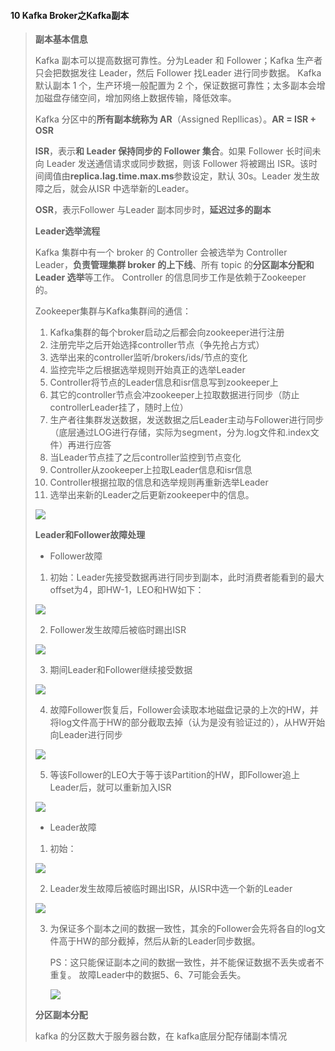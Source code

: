 #### 10 Kafka Broker之Kafka副本

> **副本基本信息**
>
> Kafka 副本可以提高数据可靠性。分为Leader 和 Follower；Kafka 生产者只会把数据发往 Leader，然后 Follower 找Leader 进行同步数据。
> Kafka 默认副本 1 个，生产环境一般配置为 2 个，保证数据可靠性；太多副本会增加磁盘存储空间，增加网络上数据传输，降低效率。
>
> Kafka 分区中的**所有副本统称为 AR**（Assigned Repllicas）。**AR = ISR + OSR**
>
> **ISR**，表示**和 Leader 保持同步的 Follower 集合**。如果 Follower 长时间未向 Leader 发送通信请求或同步数据，则该 Follower 将被踢出 ISR。该时间阈值由**replica.lag.time.max.ms**参数设定，默认 30s。Leader 发生故障之后，就会从ISR 中选举新的Leader。
>
> **OSR**，表示Follower 与Leader 副本同步时，**延迟过多的副本**
>
> **Leader选举流程**
>
> Kafka 集群中有一个 broker 的 Controller 会被选举为 Controller Leader，**负责管理集群 broker 的上下线**、所有 topic 的**分区副本分配和 Leader 选举**等工作。
> Controller 的信息同步工作是依赖于Zookeeper 的。
>
> Zookeeper集群与Kafka集群间的通信：
>
> 1. Kafka集群的每个broker启动之后都会向zookeeper进行注册
> 2. 注册完毕之后开始选择controller节点（争先抢占方式）
> 3. 选举出来的controller监听/brokers/ids/节点的变化
> 4. 监控完毕之后根据选举规则开始真正的选举Leader
> 5. Controller将节点的Leader信息和isr信息写到zookeeper上
> 6. 其它的controller节点会冲zookeeper上拉取数据进行同步（防止controllerLeader挂了，随时上位）
> 7. 生产者往集群发送数据，发送数据之后Leader主动与Follower进行同步（底层通过LOG进行存储，实际为segment，分为.log文件和.index文件）再进行应答
> 8. 当Leader节点挂了之后controller监控到节点变化
> 9. Controller从zookeeper上拉取Leader信息和isr信息
> 10. Controller根据拉取的信息和选举规则再重新选举Leader
> 11. 选举出来新的Leader之后更新zookeeper中的信息。
>
> ![](C:\study\mlog\picture\32.PNG)
>
> **Leader和Follower故障处理**
>
> * Follower故障
>
> 1. 初始：Leader先接受数据再进行同步到副本，此时消费者能看到的最大offset为4，即HW-1，LEO和HW如下：
>
> ![](C:\study\mlog\picture\33.PNG)
>
> 2. Follower发生故障后被临时踢出ISR
>
> ![](C:\study\mlog\picture\34.PNG)
>
> 3. 期间Leader和Follower继续接受数据
>
> ![](C:\study\mlog\picture\35.PNG)
>
> 4. 故障Follower恢复后，Follower会读取本地磁盘记录的上次的HW，并将log文件高于HW的部分截取去掉（认为是没有验证过的），从HW开始向Leader进行同步
>
> ![](C:\study\mlog\picture\36.PNG)
>
> 5. 等该Follower的LEO大于等于该Partition的HW，即Follower追上Leader后，就可以重新加入ISR
>
> ![](C:\study\mlog\picture\37.PNG)
>
> * Leader故障
>
> 1. 初始：
>
> ![](C:\study\mlog\picture\38.PNG)
>
> 2. Leader发生故障后被临时踢出ISR，从ISR中选一个新的Leader
>
> ![](C:\study\mlog\picture\39.PNG)
>
> 3. 为保证多个副本之间的数据一致性，其余的Follower会先将各自的log文件高于HW的部分截掉，然后从新的Leader同步数据。
>
>    PS：这只能保证副本之间的数据一致性，并不能保证数据不丢失或者不重复。
>    故障Leader中的数据5、6、7可能会丢失。
>
>    ![](C:\study\mlog\picture\40.PNG)
>
> **分区副本分配**
>
> kafka 的分区数大于服务器台数，在 kafka底层分配存储副本情况
>
> 

